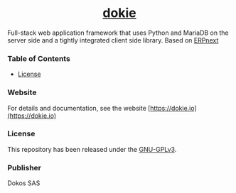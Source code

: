 <div align="center">
	<h1>
		<a href="https://dokie.io">
			dokie
		</a>
	</h1>
</div>

<div align="center">
</div>



Full-stack web application framework that uses Python and MariaDB on the server side and a tightly integrated client side library. Based on [ERPnext](https://erpnext.org)

### Table of Contents
* [License](#license)

### Website

For details and documentation, see the website
[https://dokie.io](https://dokie.io)

### License
This repository has been released under the [GNU-GPLv3](LICENSE).

### Publisher
Dokos SAS